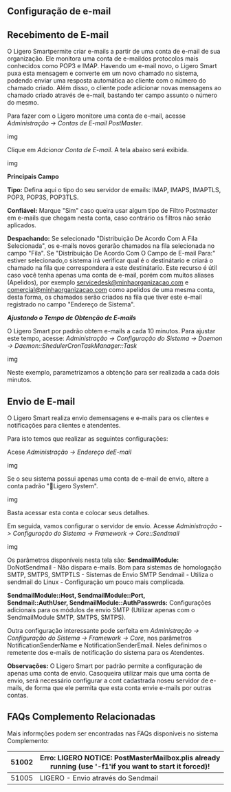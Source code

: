 ## Configuração de e-mail

## Recebimento de E-mail

O Ligero Smartpermite criar e-mails a partir de uma conta de e-mail de sua organização. Ele monitora uma conta de e-maildos protocolos mais conhecidos como POP3 e IMAP. Havendo um e-mail novo, o Ligero Smart puxa esta mensagem e converte em um novo chamado no sistema, podendo enviar uma resposta automática ao cliente com o número do chamado criado. Além disso, o cliente pode adicionar novas mensagens ao chamado criado através de e-mail, bastando ter campo assunto o número do mesmo.

Para fazer com o Ligero monitore uma conta de e-mail, acesse *Administração -> Contas de E-mail PostMaster*.

img

Clique em *Adcionar Conta de E-mail*. A tela abaixo será exibida.

img

__Principais Campo__

__Tipo:__ Defina aqui o tipo do seu servidor de emails: IMAP, IMAPS, IMAPTLS, POP3, POP3S, POP3TLS.

__Confiável:__ Marque "Sim" caso queira usar algum tipo de Filtro Postmaster em e-mails que chegam nesta conta, caso contrário os filtros não serão aplicados.

__Despachando:__ Se selecionado "Distribuição De Acordo Com A Fila Selecionada", os e-mails novos gerarão chamados na fila selecionada no campo "Fila". Se "Distribuição De Acordo Com O Campo de E-mail Para:" estiver selecionado,o sistema irá verificar qual é o destinátario e criará o chamado na fila que correspondera a este destinátario. Este recurso é útil caso você tenha apenas uma conta de e-mail, porém com muitos aliases (Apelidos), por exemplo servicedesk@minhaorganizacao.com e comercial@minhaorganizacao.com como apelidos de uma mesma conta, desta forma, os chamados serão criados na fila que tiver este e-mail registrado no campo "Endereço de Sistema".

__*Ajustando o Tempo de Obtenção de E-mails*__

O Ligero Smart por padrão obtem e-mails a cada 10 minutos.
Para ajustar este tempo, acesse: *Administração -> Configuração do Sistema -> Daemon -> Daemon::ShedulerCronTaskManager::Task*

img

Neste exemplo, parametrizamos a obtenção para ser realizada a cada dois minutos.

## Envio de E-mail

O Ligero Smart realiza envio demensagens e e-mails para os clientes e notificações para clientes e atendentes.

Para isto temos que realizar as seguintes configurações:

Acese *Administração -> Endereço deE-mail*

img

Se o seu sistema possui apenas uma conta de e-mail de envio, altere a conta padrão "Ligero System".

img

Basta acessar esta conta e colocar seus detalhes.

Em seguida, vamos configurar o servidor de envio. Acesse *Administração -> Configuração do Sistema -> Framework -> Core::Sendmail*

img

Os parâmetros disponíveis nesta tela são:
__SendmailModule:__
    DoNotSendmail - Não dispara e-mails. Bom para sistemas de homologação SMTP, SMTPS, SMTPTLS - Sistemas de Envio SMTP
    Sendmail - Utiliza o sendmail do Linux - Configuração um pouco mais complicada.

__SendmailModule::Host, SendmailModule::Port,  
Sendmail::AuthUser, SendmailModule::AuthPasswrds:__ 
    Configurações adicionais para os módulos de envio SMTP (Utilizar apenas com o SendmailModule SMTP, SMTPS, SMTPS).

Outra configuração interessante pode serfeita em *Administração -> Configuração do Sistema -> Framework -> Core*, nos parâmetros NotificationSenderName e NotificationSenderEmail. Neles definimos o remetente dos e-mails de notificação do sistema para os Atendentes.

__Observações:__
O Ligero Smart por padrão permite a configuração de apenas uma conta de envio. Casoqueira utilizar mais que uma conta de envio, será necessário configurar a cont cadastrada noseu servidor de e-mails, de forma que ele permita que esta conta envie e-mails por outras contas.

## FAQs Complemento Relacionadas

Mais informções podem ser encontradas nas FAQs disponíveis no sistema Complemento:

| 51002 | Erro: LIGERO NOTICE: PostMasterMailbox.plis already running (use '-f1'if you want to start it forced)! |
|-------|--------------------------------------------------------------------------------------------------------|
| 51005 | LIGERO - Envio através do Sendmail                                                                     |
